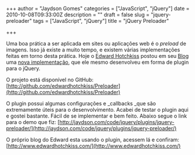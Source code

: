 +++
author = "Jaydson Gomes"
categories = ["JavaScript", "jQuery"]
date = 2010-10-08T09:33:00Z
description = ""
draft = false
slug = "jquery-preloader"
tags = ["JavaScript", "jQuery"]
title = "jQuery Preloader"

+++

Uma boa prática a ser aplicada em sites ou aplicações web é o _preload_ de imagens.
Isso já existe a muito tempo, e existem várias implementações feitas em torno desta prática.
Hoje o [Edward Hotchkiss](http://twitter.com/EdwardHotchkiss) postou em seu [Blog](http://www.edwardhotchkiss.com/) uma [nova implementação](http://www.edwardhotchkiss.com/blog/jquery-javascript-preloader/), que ele mesmo desenvolveu em forma de plugin para o jQuery.

O projeto está disponível no GitHub:
[http://github.com/edwardhotchkiss/Preloader](http://github.com/edwardhotchkiss/Preloader)

[](http://github.com/edwardhotchkiss/Preloader)O plugin possui algumas configurações e _callbacks _que são extremamente úteis para o desenvolvimento.
Acabei de testar o plugin aqui e gostei bastante. Fácil de se implementar e bem feito.
Abaixo segue o link para o demo que fiz:
[http://jaydson.com/code/jquery/plugins/jquery-preloader/](http://jaydson.com/code/jquery/plugins/jquery-preloader/)

O próprio blog do Edward esta usando o plugin, acessem lá e confiram: [http://www.edwardhotchkiss.com/](http://www.edwardhotchkiss.com/)
